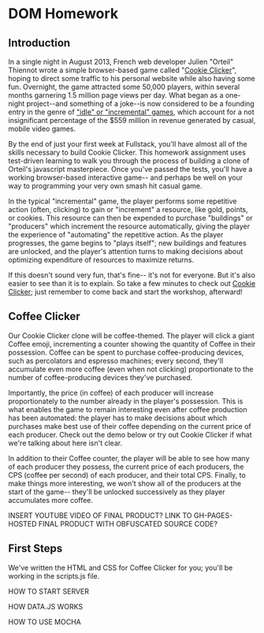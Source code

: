 # DOM Homework

## Introduction

In a single night in August 2013, French web developer Julien "Orteil" Thiennot wrote a simple browser-based game called "[Cookie Clicker](https://orteil.dashnet.org/cookieclicker/)", hoping to direct some traffic to his personal website while also having some fun. Overnight, the game attracted some 50,000 players, within several months garnering 1.5 million page views per day. What began as a one-night project--and something of a joke--is now considered to be a founding entry in the genre of ["idle" or "incremental" games](https://en.wikipedia.org/wiki/Incremental_game), which account for a not insignificant percentage of the \$559 million in revenue generated by casual, mobile video games.

By the end of just your first week at Fullstack, you'll have almost all of the skills necessary to build Cookie Clicker. This homework assignment uses test-driven learning to walk you through the process of building a clone of Orteil's javascript masterpiece. Once you've passed the tests, you'll have a working browser-based interactive game-- and perhaps be well on your way to programming your very own smash hit casual game.

In the typical "incremental" game, the player performs some repetitive action (often, clicking) to gain or "increment" a resource, like gold, points, or cookies. This resource can then be expended to purchase "buildings" or "producers" which increment the resource automatically, giving the player the experience of "automating" the repetitive action. As the player progresses, the game begins to "plays itself"; new buildings and features are unlocked, and the player's attention turns to making decisions about optimizing expenditure of resources to maximize returns.

If this doesn't sound very fun, that's fine-- it's not for everyone. But it's also easier to see than it is to explain. So take a few minutes to check out [Cookie Clicker](https://orteil.dashnet.org/cookieclicker/); just remember to come back and start the workshop, afterward!

## Coffee Clicker

Our Cookie Clicker clone will be coffee-themed. The player will click a giant Coffee emoji, incrementing a counter showing the quantity of Coffee in their possession. Coffee can be spent to purchase coffee-producing devices, such as percolators and espresso machines; every second, they'll accumulate even more coffee (even when not clicking) proportionate to the number of coffee-producing devices they've purchased.

Importantly, the price (in coffee) of each producer will increase proportionately to the number already in the player's possession. This is what enables the game to remain interesting even after coffee production has been automated: the player has to make decisions about which purchases make best use of their coffee depending on the current price of each producer. Check out the demo below or try out Cookie Clicker if what we're talking about here isn't clear.

In addition to their Coffee counter, the player will be able to see how many of each producer they possess, the current price of each producers, the CPS (coffee per second) of each producer, and their total CPS. Finally, to make things more interesting, we won't show all of the producers at the start of the game-- they'll be unlocked successively as they player accumulates more coffee.

INSERT YOUTUBE VIDEO OF FINAL PRODUCT? LINK TO GH-PAGES-HOSTED FINAL PRODUCT WITH OBFUSCATED SOURCE CODE?

## First Steps

We've written the HTML and CSS for Coffee Clicker for you; you'll be working in the scripts.js file.

HOW TO START SERVER

HOW DATA.JS WORKS

HOW TO USE MOCHA
